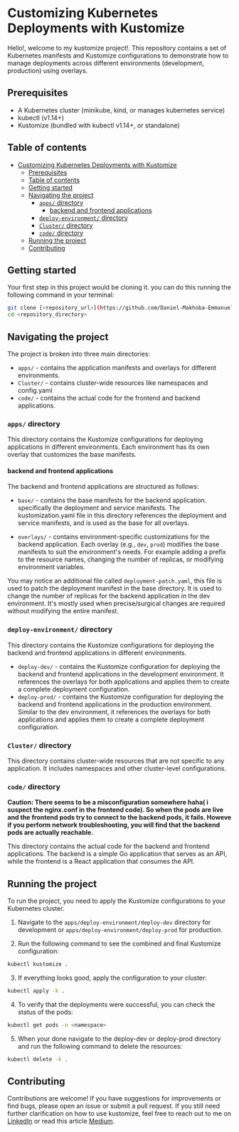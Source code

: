 # Customizing Kubernetes Deployments with Kustomize

Hello!, welcome to my kustomize project!. This repository contains a set of Kubernetes manifests and Kustomize configurations to demonstrate how to manage deployments across different environments (development, production) using overlays.

## Prerequisites

- A Kubernetes cluster (minikube, kind, or manages kubernetes service)
- kubectl (v1.14+)
- Kustomize (bundled with kubectl v1.14+, or standalone)

## Table of contents

- [Customizing Kubernetes Deployments with Kustomize](#customizing-kubernetes-deployments-with-kustomize)
  - [Prerequisites](#prerequisites)
  - [Table of contents](#table-of-contents)
  - [Getting started](#getting-started)
  - [Navigating the project](#navigating-the-project)
    - [`apps/` directory](#apps-directory)
      - [backend and frontend applications](#backend-and-frontend-applications)
    - [`deploy-environment/` directory](#deploy-environment-directory)
    - [`Cluster/` directory](#cluster-directory)
    - [`code/` directory](#code-directory)
  - [Running the project](#running-the-project)
  - [Contributing](#contributing)


## Getting started
Your first step in this project would be cloning it. you can do this running the following command in your terminal:

```bash
git clone [<repository_url>](https://github.com/Daniel-Makhoba-Emmanuel/Customizing-Kubernetes-Deployments-with-Kustomize.git)
cd <repository_directory>
```

## Navigating the project
The project is broken into three main directories:
- `apps/` - contains the application manifests and overlays for different environments.
- `Cluster/` - contains cluster-wide resources like namespaces and config.yaml
- `code/` - contains the actual code for the frontend and backend applications.

### `apps/` directory
This directory contains the Kustomize configurations for deploying applications in different environments. Each environment has its own overlay that customizes the base manifests.

#### backend and frontend applications
The backend and frontend applications are structured as follows:  

- `base/` - contains the base manifests for the backend application. specifically the deployment and service manifests. The kustomization.yaml file in this directory references the deployment and service manifests, and is used as the base for all overlays.

- `overlays/` - contains environment-specific customizations for the backend application. Each overlay (e.g., `dev`, `prod`) modifies the base manifests to suit the environment's needs. For example adding a prefix to the resource names, changing the number of replicas, or modifying environment variables. 

You may notice an additional file called `deployment-patch.yaml`, this file is used to patch the deployment manifest in the base directory. It is used to change the number of replicas for the backend application in the dev environment. It's mostly used when precise/surgical changes are required without modifying the entire manifest.

### `deploy-environment/` directory
This directory contains the Kustomize configurations for deploying the backend and frontend applications in different environments.

- `deploy-dev/` - contains the Kustomize configuration for deploying the backend and frontend applications in the development environment. It references the overlays for both applications and applies them to create a complete deployment configuration.
- `deploy-prod/` - contains the Kustomize configuration for deploying the backend and frontend applications in the production environment. Similar to the dev environment, it references the overlays for both applications and applies them to create a complete deployment configuration.

### `Cluster/` directory
This directory contains cluster-wide resources that are not specific to any application. It includes namespaces and other cluster-level configurations.

### `code/` directory

**Caution: There seems to be a misconfiguration somewhere haha( i suspect the nginx.conf in the frontend code). So when the pods are live and the frontend pods try to connect to the backend pods, it fails. Howeve if you perform network troubleshooting, you will find that the backend pods are actually reachable.**

This directory contains the actual code for the backend and frontend applications. The backend is a simple Go application that serves as an API, while the frontend is a React application that consumes the API.

## Running the project
To run the project, you need to apply the Kustomize configurations to your Kubernetes cluster.  

1. Navigate to the `apps/deploy-environment/deploy-dev` directory for development or `apps/deploy-environment/deploy-prod` for production.

2. Run the following command to see the combined and final Kustomize configuration:
```bash
kubectl kustomize .
```
3. If everything looks good, apply the configuration to your cluster:
```bash
kubectl apply -k .
```
4. To verify that the deployments were successful, you can check the status of the pods:
```bash
kubectl get pods -n <namespace>
``` 
5. When your done navigate to the deploy-dev or deploy-prod directory and run the following command to delete the resources:
```bash
kubectl delete -k .
```

## Contributing
Contributions are welcome! If you have suggestions for improvements or find bugs, please open an issue or submit a pull request. If you still need further clarification on how to use kustomize, feel free to reach out to me on [LinkedIn](https://www.linkedin.com/in/daniel-makhoba-emmanuel/) or read this article [Medium](https://medium.com/@iamdanielemmanuelmark5/customizing-kubernetes-deployments-with-kustomize-ec58f171257d).



